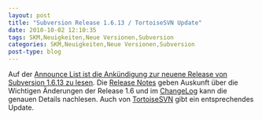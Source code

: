```yaml
---
layout: post
title: "Subversion Release 1.6.13 / TortoiseSVN Update"
date: 2010-10-02 12:10:35
tags: SKM,Neuigkeiten,Neue Versionen,Subversion
categories: SKM,Neuigkeiten,Neue Versionen,Subversion
post-type: blog
---
```

Auf der [Announce List ist die Ankündigung zur neuene Release von Subversion 1.6.13 zu lesen](http://mail-archives.apache.org/mod_mbox/subversion-announce/201010.mbox/%3cAANLkTiny+hj_XJvagrBS8jLOgRGL2p7LRoyOovZxJx8s@mail.gmail.com%3e). 
Die [Release Notes](http://subversion.apache.org/docs/release-notes/1.6.html) geben Auskunft über die Wichtigen Änderungen der Release 1.6 und im 
[ChangeLog](http://svn.apache.org/repos/asf/subversion/tags/1.6.13/CHANGES) kann die genauen Details nachlesen. 
Auch von [TortoiseSVN](http://svn.haxx.se/tsvn/archive-2010-10/0004.shtml) gibt ein entsprechendes Update.
